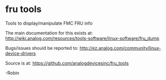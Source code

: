 fru tools
=========

Tools to display/manipulate FMC FRU info

The main documentation for this exists at:
http://wiki.analog.com/resources/tools-software/linux-software/fru_dump

Bugs/issues should be reported to:
http://ez.analog.com/community/linux-device-drivers

Source is at:
https://github.com/analogdevicesinc/fru_tools

-Robin
